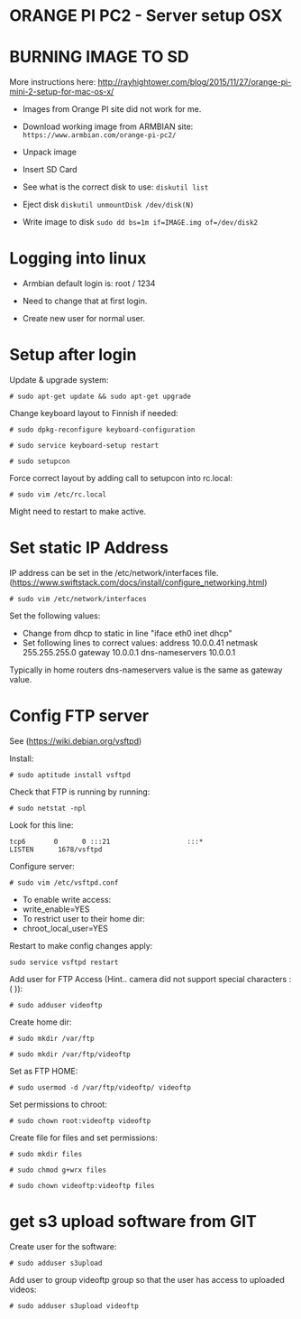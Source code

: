 # ORANGE PI PC2 - Server setup OSX

# BURNING IMAGE TO SD 
More instructions here: http://rayhightower.com/blog/2015/11/27/orange-pi-mini-2-setup-for-mac-os-x/

* Images from Orange PI site did not work for me.
* Download working image from ARMBIAN site:
`https://www.armbian.com/orange-pi-pc2/`

* Unpack image
* Insert SD Card

* See what is the correct disk to use:
`diskutil list`

* Eject disk
`diskutil unmountDisk /dev/disk(N)`

* Write image to disk
`sudo dd bs=1m if=IMAGE.img of=/dev/disk2`

# Logging into linux

* Armbian default login is:
root / 1234

* Need to change that at first login. 

* Create new user for normal user.

# Setup after login

Update & upgrade system:

`# sudo apt-get update && sudo apt-get upgrade`

Change keyboard layout to Finnish if needed:

`# sudo dpkg-reconfigure keyboard-configuration`

`# sudo service keyboard-setup restart`

`# sudo setupcon`

Force correct layout by adding call to setupcon into rc.local:

`# sudo vim /etc/rc.local`

Might need to restart to make active.

# Set static IP Address

IP address can be set in the /etc/network/interfaces file. (https://www.swiftstack.com/docs/install/configure_networking.html)

`# sudo vim /etc/network/interfaces`

Set the following values:

* Change from dhcp to static in line "iface eth0 inet dhcp"
* Set following lines to correct values:
	address 10.0.0.41
    netmask 255.255.255.0
    gateway 10.0.0.1
    dns-nameservers 10.0.0.1
	
Typically in home routers dns-nameservers value is the same as gateway value. 

# Config FTP server

See (https://wiki.debian.org/vsftpd)

Install:

`# sudo aptitude install vsftpd`

Check that FTP is running by running:

`# sudo netstat -npl`

Look for this line:

`tcp6       0      0 :::21                   :::*                    LISTEN      1678/vsftpd`

Configure server:

`# sudo vim /etc/vsftpd.conf`

* To enable write access:
 * write_enable=YES
* To restrict user to their home dir:
 * chroot_local_user=YES
 
Restart to make config changes apply:

`sudo service vsftpd restart` 

Add user for FTP Access (Hint.. camera did not support special characters :( )):

`# sudo adduser videoftp`

Create home dir:

`# sudo mkdir /var/ftp`

`# sudo mkdir /var/ftp/videoftp`

Set as FTP HOME: 

`# sudo usermod -d /var/ftp/videoftp/ videoftp`

Set permissions to chroot:

`# sudo chown root:videoftp videoftp`

Create file for files and set permissions:

`# sudo mkdir files`

`# sudo chmod g+wrx files`

`# sudo chown videoftp:videoftp files`




# get s3 upload software from GIT

Create user for the software:

`# sudo adduser s3upload`

Add user to group videoftp group so that the user has access to uploaded videos:

`# sudo adduser s3upload videoftp`



